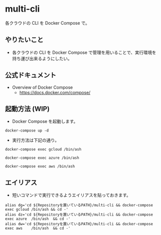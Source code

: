 # multi-cli

各クラウドの CLI を Docker Compose で。

## やりたいこと

+ 各クラウドの CLI を Docker Compose で管理を用いることで、実行環境を持ち運び出来るようにしたい。

## 公式ドキュメント

+ Overview of Docker Compose
  + https://docs.docker.com/compose/

## 起動方法 (WIP)

+ Docker Compose を起動します。

```
docker-compose up -d
```

+ 実行方法は下記の通り。

```
docker-compose exec gcloud /bin/ash
```
```
docker-compose exec azure /bin/ash
```
```
docker-compose exec aws /bin/ash
```

## エイリアス

+ 短いコマンドで実行できるようエイリアスを貼っておきます。

```
alias dg='cd ${Repositoryを置いているPATH}/multi-cli && docker-compose exec gcloud /bin/ash && cd -' 
alias dz='cd ${Repositoryを置いているPATH}/multi-cli && docker-compose exec azure  /bin/ash  && cd -'
alias dw='cd ${Repositoryを置いているPATH}/multi-cli && docker-compose exec aws    /bin/ash  && cd -'
```
